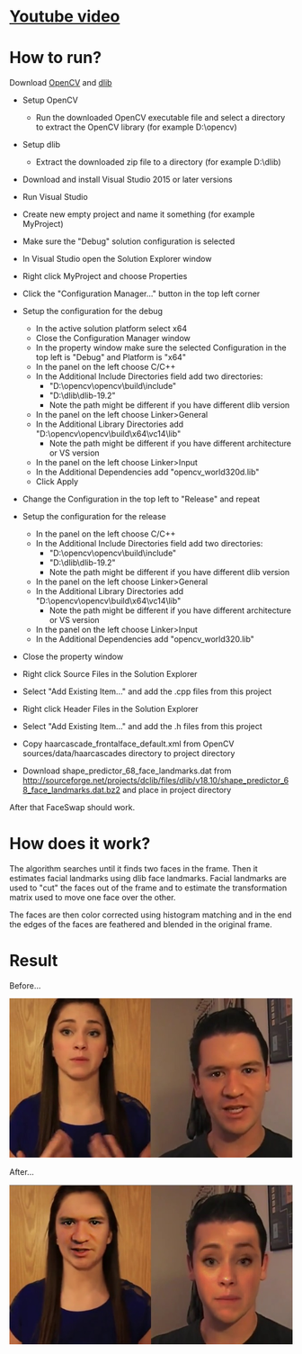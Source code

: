 # [Youtube video](https://youtu.be/32i1ca8pcTg)

# How to run?

Download [OpenCV](http://opencv.org/downloads.html) and [dlib](http://dlib.net/)

- Setup OpenCV
    - Run the downloaded OpenCV executable file and select a directory to extract the OpenCV library (for example D:\opencv\)
- Setup dlib
    - Extract the downloaded zip file to a directory (for example D:\dlib)
- Download and install Visual Studio 2015 or later versions
- Run Visual Studio
- Create new empty project and name it something (for example MyProject)
- Make sure the "Debug" solution configuration is selected
- In Visual Studio open the Solution Explorer window
- Right click MyProject and choose Properties
- Click the "Configuration Manager..." button in the top left corner
- Setup the configuration for the debug
  - In the active solution platform select x64
  - Close the Configuration Manager window
  - In the property window make sure the selected Configuration in the top left is "Debug" and Platform is "x64"
  - In the panel on the left choose C/C++
  - In the Additional Include Directories field add two directories:
      - "D:\opencv\opencv\build\include"
      - "D:\dlib\dlib-19.2"
      * Note the path might be different if you have different dlib version
  - In the panel on the left choose Linker>General
  - In the Additional Library Directories add "D:\opencv\opencv\build\x64\vc14\lib"
      * Note the path might be different if you have different architecture or VS version
  - In the panel on the left choose Linker>Input
  - In the Additional Dependencies add "opencv_world320d.lib"
  - Click Apply
  
- Change the Configuration in the top left to "Release" and repeat 
- Setup the configuration for the release
  - In the panel on the left choose C/C++
  - In the Additional Include Directories field add two directories:
      - "D:\opencv\opencv\build\include"
      - "D:\dlib\dlib-19.2"
      * Note the path might be different if you have different dlib version
  - In the panel on the left choose Linker>General
  - In the Additional Library Directories add "D:\opencv\opencv\build\x64\vc14\lib"
      * Note the path might be different if you have different architecture or VS version
  - In the panel on the left choose Linker>Input
  - In the Additional Dependencies add "opencv_world320.lib"

- Close the property window
- Right click Source Files in the Solution Explorer
- Select "Add Existing Item..." and add the .cpp files from this project
- Right click Header Files in the Solution Explorer
- Select "Add Existing Item..." and add the .h files from this project
- Copy haarcascade_frontalface_default.xml from OpenCV sources/data/haarcascades directory to project directory
- Download shape_predictor_68_face_landmarks.dat from http://sourceforge.net/projects/dclib/files/dlib/v18.10/shape_predictor_68_face_landmarks.dat.bz2 and place in project directory 

After that FaceSwap should work. 

# How does it work?

The algorithm searches until it finds two faces in the frame. Then it estimates facial landmarks using dlib face landmarks. Facial landmarks are used to "cut" the faces out of the frame and to estimate the transformation matrix used to move one face over the other.

The faces are then color corrected using histogram matching and in the end the edges of the faces are feathered and blended in the original frame.

# Result
Before...

[![Before](./images/before.jpg)](https://youtu.be/32i1ca8pcTg)

After...

[![After](./images/after.jpg)](https://youtu.be/32i1ca8pcTg)
